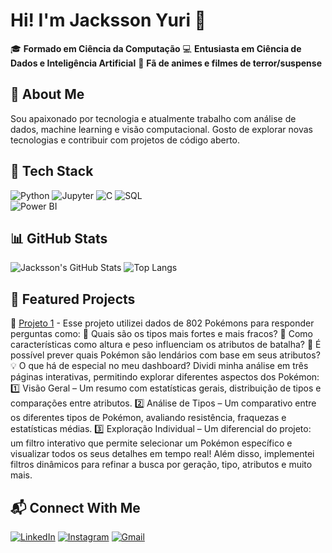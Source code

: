 # Hi! I'm Jacksson Yuri 👋

🎓 **Formado em Ciência da Computação**
💻 **Entusiasta em Ciência de Dados e Inteligência Artificial**
🎥 **Fã de animes e filmes de terror/suspense**

## 🚀 About Me
Sou apaixonado por tecnologia e atualmente trabalho com análise de dados, machine learning e visão computacional. Gosto de explorar novas tecnologias e contribuir com projetos de código aberto.

## 🔧 Tech Stack

![Python](https://img.shields.io/badge/Python-3776AB?style=for-the-badge&logo=python&logoColor=white)
![Jupyter](https://img.shields.io/badge/Jupyter-F37626?style=for-the-badge&logo=jupyter&logoColor=white)
![C](https://img.shields.io/badge/C-00599C?style=for-the-badge&logo=c&logoColor=white)
![SQL](https://img.shields.io/badge/SQL-4479A1?style=for-the-badge&logo=postgresql&logoColor=white)  
![Power BI](https://img.shields.io/badge/Power%20BI-F2C811?style=for-the-badge&logo=powerbi&logoColor=black)  


## 📊 GitHub Stats

![Jacksson's GitHub Stats](https://github-readme-stats.vercel.app/api?username=JackssonYuri&show_icons=true&theme=dark)
![Top Langs](https://github-readme-stats.vercel.app/api/top-langs/?username=JackssonYuri&layout=compact&theme=dark)

## 📌 Featured Projects
🔹 [Projeto 1](https://github.com/JackssonYuri/Data_Pokemon) - Esse projeto utilizei dados de 802 Pokémons para responder perguntas como:
📌 Quais são os tipos mais fortes e mais fracos?
📌 Como características como altura e peso influenciam os atributos de batalha?
📌 É possível prever quais Pokémon são lendários com base em seus atributos?
💡 O que há de especial no meu dashboard?
Dividi minha análise em três páginas interativas, permitindo explorar diferentes aspectos dos Pokémon:
1️⃣ Visão Geral – Um resumo com estatísticas gerais, distribuição de tipos e comparações entre atributos.
2️⃣ Análise de Tipos – Um comparativo entre os diferentes tipos de Pokémon, avaliando resistência, fraquezas e estatísticas médias.
3️⃣ Exploração Individual – Um diferencial do projeto: um filtro interativo que permite selecionar um Pokémon específico e visualizar todos os seus detalhes em tempo real!
Além disso, implementei filtros dinâmicos para refinar a busca por geração, tipo, atributos e muito mais.

## 📬 Connect With Me
[![LinkedIn](https://img.shields.io/badge/LinkedIn-0077B5?style=for-the-badge&logo=linkedin&logoColor=white)](https://www.linkedin.com/in/jackssonyuri)
[![Instagram](https://img.shields.io/badge/Instagram-E4405F?style=for-the-badge&logo=instagram&logoColor=white)](https://www.instagram.com/jack.yuri)
[![Gmail](https://img.shields.io/badge/Gmail-D14836?style=for-the-badge&logo=gmail&logoColor=white)](mailto:jackyuri6@gmail.com)
